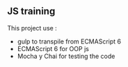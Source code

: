 ## JS training

This project use :

* gulp to transpile from ECMAScript 6
* ECMAScript 6 for OOP js
* Mocha y Chai for testing the code
